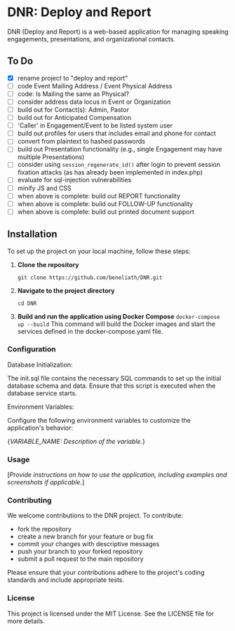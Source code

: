 # DNR: Deploy and Report

DNR (Deploy and Report) is a web-based application for managing speaking engagements, presentations, and organizational contacts.

## To Do

- [x] rename project to "deploy and report"
- [ ] code Event Mailing Address / Event Physical Address
- [ ] code: Is Mailing the same as Physical?
- [ ] consider address data locus in Event or Organization
- [ ] build out for Contact(s): Admin, Pastor
- [ ] build out for Anticipated Compensation
- [ ] 'Caller' in Engagement/Event to be listed system user
- [ ] build out profiles for users that includes email and phone for contact
- [ ] convert from plaintext to hashed passwords
- [ ] build out Presentation functionality (e.g., single Engagement may have multiple Presentations)
- [ ] consider using `session_regenerate_id()` after login to prevent session fixation attacks (as has already been implemented in index.php)
- [ ] evaluate for sql-injection vulnerabilities
- [ ] minify JS and CSS
- [ ] when above is complete: build out REPORT functionality
- [ ] when above is complete: build out FOLLOW-UP functionality
- [ ] when above is complete: build out printed document support

## Installation

To set up the project on your local machine, follow these steps:

1. **Clone the repository**

   ```
   git clone https://github.com/beneliath/DNR.git
   ```

2. **Navigate to the project directory**
   ```
   cd DNR
   ```
3. **Build and run the application using Docker Compose**
   `docker-compose up --build`
   This command will build the Docker images and start the services defined in the docker-compose.yaml file.

### Configuration

Database Initialization:

The init.sql file contains the necessary SQL commands to set up the initial database schema and data. Ensure that this script is executed when the database service starts.

Environment Variables:

Configure the following environment variables to customize the application's behavior:

{_VARIABLE_NAME: Description of the variable._}

### Usage

[*Provide instructions on how to use the application, including examples and screenshots if applicable.*]

### Contributing

We welcome contributions to the DNR project. To contribute:

- fork the repository
- create a new branch for your feature or bug fix
- commit your changes with descriptive messages
- push your branch to your forked repository
- submit a pull request to the main repository

Please ensure that your contributions adhere to the project's coding standards and include appropriate tests.

### License

This project is licensed under the MIT License. See the LICENSE file for more details.
